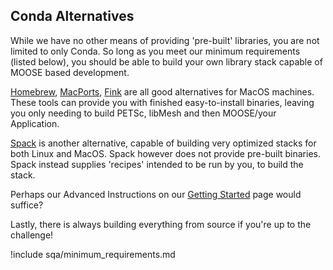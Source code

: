 ## Conda Alternatives

While we have no other means of providing 'pre-built' libraries, you are not limited to only Conda. So long as you meet our minimum requirements (listed below), you should be able to build your own library stack capable of MOOSE based development.

[Homebrew](https://brew.sh/), [MacPorts](https://www.macports.org/), [Fink](https://www.finkproject.org/) are all good alternatives for MacOS machines. These tools can provide you with finished easy-to-install binaries, leaving you only needing to build PETSc, libMesh and then MOOSE/your Application.

[Spack](https://spack.readthedocs.io/en/latest/index.html) is another alternative, capable of building very optimized stacks for both Linux and MacOS. Spack however does not provide pre-built binaries. Spack instead supplies 'recipes' intended to be run by you, to build the stack.

Perhaps our Advanced Instructions on our [Getting Started](getting_started/index.md) page would suffice?

Lastly, there is always building everything from source if you're up to the challenge!

!include sqa/minimum_requirements.md
